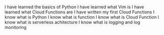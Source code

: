 I have learned the basics of Python
I have learned what Vim is
I have learned what Cloud Functions are
I have written my first Cloud Functions
I know what is Python
I know what is function
I know what is Cloud Function
I know what is serverless achitecture
I know what is logging and log monitoring